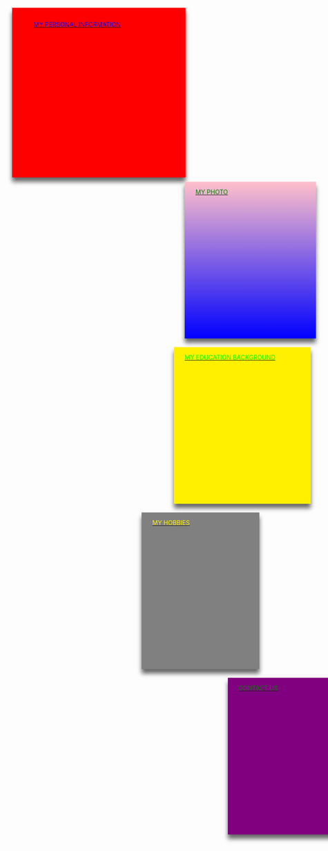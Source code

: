 
<html lang="en">
<style>
.Container {
   display: flex;
   flex-direction:row;
   flex-wrap: wrap;
   width: 100%;
   height: auto;
   }   
.bio {
background-color: red;
width:100%;
padding:30px 50px;
height:333px;
color:blue;
margin: 0px;
margin-left: 0px;
bottom: 0px;
box-shadow:0px 10px 10px rgba(0,0,0,0.6);   
   } 
.bio:hover{
background-color:green;
}
.education{
background-color: #fff000;
color:#00ff00;
width:50%;
height:333px;
padding:15px 25px;  
margin: 10px;
margin-left: 375px;
bottom: 10px;   
box-shadow:0px 10px 10px rgba(0,0,0,0.6);   
}
.education:hover{
background-color:pink;
}
.hobbies{
background-color: gray;
color:#fff000;
width:50%;
height:333px;
padding:15px 25px;   
margin: 10px;
margin-left: 300px;
bottom: 10px;
box-shadow:0px 10px 10px rgba(0,0,0,0.6);   
}
.hobbies:hover{
background-color:chocolate;
}
.contact{
background-color: purple;
color:green;
width:50%;
height:333px;
padding:15px 25px;   
margin: 10px;
margin-left: 500px;
bottom: 10px;   
box-shadow:0px 10px 10px rgba(0,0,0,0.6);   
}
.contact:hover{
background-color:#000;
}
.photo{
background: linear-gradient(pink,blue);
color:green;
width:50%;
height:333px;
padding:15px 25px;   
margin: 10px;
margin-left: 400px;
bottom: 10px;   
box-shadow:0px 10px 10px rgba(0,0,0,0.6);
}
.photo:hover{
background:gray;
}

</style>
<head>
   <meta charset="UTF-8">
   <link rel="shortcut icon" type="image/png" href="https://media-exp2.licdn.com/dms/image/C5603AQEjlsgLPej7wA/profile-displayphoto-shrink_200_200/0/1624454506617?e=2147483647&v=beta&t=0vVF6Jpprc4wJWm1BXVWp_OyJB-Kv1D9eGKx4Pd_big">
</head>
<body>
<div class="Container">
<a href="https://emiblezz.github.io/my-Bio-Data/">
<div class="bio">
<h>MY PERSONAL INFORMATION</h>
</div>
</a>
<a href="https://emiblezz.github.io/my-photo/">
<div class="photo">
<h>MY PHOTO</h>
</div>
</a>
<a href="https://emiblezz.github.io/my-education/">
<div class="education">
<h>MY EDUCATION BACKGROUND</h>
</div>
</a>   
<a href="https://emiblezz.github.io/hobbies/">
<div class="hobbies">
<h>MY HOBBIES</h>
</div>
</a>      
<a href="https://emiblezz.github.io/CONTACTS-FORM/">
<div class="contact">
<h>CONTACT US</h>
</div>
</a>
</div>
</body>
</html>
